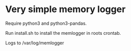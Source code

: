 # Very simple memory logger

Require python3 and python3-pandas.

Run install.sh to install the memlogger in roots crontab.

Logs to /var/log/memlogger
